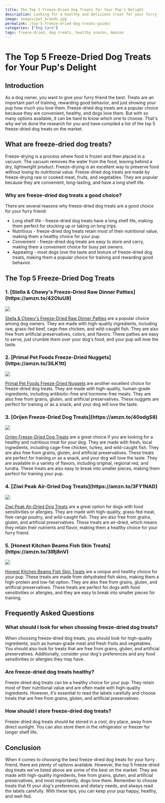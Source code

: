 ```yaml
---
title: The Top 5 Freeze-Dried Dog Treats for Your Pup's Delight
description: Looking for a healthy and delicious treat for your furry friend? Check out our guide to the top 5 freeze-dried dog treats available on Amazon.
image: images/pet_brands.jpg
permalink: /top-5-freeze-dried-dog-treats-guide/
categories: ["Dog Care"]
tags: freeze-dried, dog treats, healthy snacks, Amazon
---
```

<h1>The Top 5 Freeze-Dried Dog Treats for Your Pup's Delight</h1>
<meta name="description" content="Looking for the best freeze-dried dog treats for your furry friend? Look no further! Check out our top 5 picks for the best freeze-dried dog treats on the market.">
<h2>Introduction</h2>
As a dog owner, you want to give your furry friend the best. Treats are an important part of training, rewarding good behavior, and just showing your pup how much you love them. Freeze-dried dog treats are a popular choice because they are convenient, healthy, and dogs love them. But with so many options available, it can be hard to know which one to choose. That's why we've done the research for you and have compiled a list of the top 5 freeze-dried dog treats on the market.

<h2>What are freeze-dried dog treats?</h2>
Freeze-drying is a process where food is frozen and then placed in a vacuum. The vacuum removes the water from the food, leaving behind a dry, lightweight product. Freeze-drying is an excellent way to preserve food without losing its nutritional value. Freeze-dried dog treats are made by freeze-drying raw or cooked meat, fruits, and vegetables. They are popular because they are convenient, long-lasting, and have a long shelf life.

<h3>Why are freeze-dried dog treats a good choice?</h3>

There are several reasons why freeze-dried dog treats are a good choice for your furry friend:

<ul>
    <li>Long shelf life - freeze-dried dog treats have a long shelf life, making them perfect for stocking up or taking on long trips.</li>
    <li>Nutritious - freeze-dried dog treats retain most of their nutritional value, making them a healthy choice for your pup.</li>
    <li>Convenient - freeze-dried dog treats are easy to store and carry, making them a convenient choice for busy pet owners.</li>
    <li>Appealing - most dogs love the taste and texture of freeze-dried dog treats, making them a popular choice for training and rewarding good behavior.</li>
</ul>

<h2>The Top 5 Freeze-Dried Dog Treats</h2>
<h3>1. [Stella & Chewy's Freeze-Dried Raw Dinner Patties](https://amzn.to/42OIuU8)</h3>

<a href="https://www.amazon.com/Stella-Freeze-Dried-Chicken-Patties-Grain-Free/dp/B019WQ7J5G?crid=1QKKNGKYPD9S0&keywords=Stella+%26+Chewy%27s+Freeze-Dried+Raw+Dinner+Patties&qid=1680021775&sprefix=stella+%26+chewy%27s+freeze-dried+raw+dinner+patties%2Caps%2C226&sr=8-1&linkCode=li2&tag=forpetswith0d-20&linkId=7006a464eb3067c38f538cd048417e74&language=en_US&ref_=as_li_ss_il" target="_blank"><img border="0" src="//ws-na.amazon-adsystem.com/widgets/q?_encoding=UTF8&ASIN=B019WQ7J5G&Format=_SL160_&ID=AsinImage&MarketPlace=US&ServiceVersion=20070822&WS=1&tag=forpetswith0d-20&language=en_US" ></a><img src="https://ir-na.amazon-adsystem.com/e/ir?t=forpetswith0d-20&language=en_US&l=li2&o=1&a=B019WQ7J5G" width="1" height="1" border="0" alt="" style="border:none !important; margin:0px !important;" />

[Stella & Chewy's Freeze-Dried Raw Dinner Patties](https://amzn.to/42OIuU8) are a popular choice among dog owners. They are made with high-quality ingredients, including raw, grass-fed beef, cage-free chicken, and wild-caught fish. They are also free from artificial preservatives, colors, and flavors. These patties are easy to serve, just crumble them over your dog's food, and your pup will love the taste.

<h3>2. [Primal Pet Foods Freeze-Dried Nuggets](https://amzn.to/3lLK1tt)</h3>

<a href="https://www.amazon.com/Nuggets-Complete-Balanced-Healthy-Crafted/dp/B0082C0RHO?crid=1JN1J2A3H1A4G&keywords=Primal+Pet+Foods+Freeze-Dried+Nuggets&qid=1680021906&sprefix=primal+pet+foods+freeze-dried+nuggets%2Caps%2C230&sr=8-1&linkCode=li2&tag=forpetswith0d-20&linkId=1811d6ce5013c8970084ca71d5826324&language=en_US&ref_=as_li_ss_il" target="_blank"><img border="0" src="//ws-na.amazon-adsystem.com/widgets/q?_encoding=UTF8&ASIN=B0082C0RHO&Format=_SL160_&ID=AsinImage&MarketPlace=US&ServiceVersion=20070822&WS=1&tag=forpetswith0d-20&language=en_US" ></a><img src="https://ir-na.amazon-adsystem.com/e/ir?t=forpetswith0d-20&language=en_US&l=li2&o=1&a=B0082C0RHO" width="1" height="1" border="0" alt="" style="border:none !important; margin:0px !important;" />

[Primal Pet Foods Freeze-Dried Nuggets](https://amzn.to/3lLK1tt) are another excellent choice for freeze-dried dog treats. They are made with high-quality, human-grade ingredients, including antibiotic-free and hormone-free meats. They are also free from grains, gluten, and artificial preservatives. These nuggets are perfect for training or as a snack, and your dog will love the taste.

<h3>3. [Orijen Freeze-Dried Dog Treats](https://amzn.to/40odgS8)</h3>

<a href="https://www.amazon.com/ORIJEN%C2%AE-Freeze-Protein-Ingredients-Ranch-Raised/dp/B072DW29KM?crid=3KI99SIJWN8L6&keywords=Orijen+Freeze-Dried+Dog+Treats&qid=1680021986&sprefix=orijen+freeze-dried+dog+treats%2Caps%2C219&sr=8-1&linkCode=li2&tag=forpetswith0d-20&linkId=271768cbcc74eea604ea3b36809db845&language=en_US&ref_=as_li_ss_il" target="_blank"><img border="0" src="//ws-na.amazon-adsystem.com/widgets/q?_encoding=UTF8&ASIN=B072DW29KM&Format=_SL160_&ID=AsinImage&MarketPlace=US&ServiceVersion=20070822&WS=1&tag=forpetswith0d-20&language=en_US" ></a><img src="https://ir-na.amazon-adsystem.com/e/ir?t=forpetswith0d-20&language=en_US&l=li2&o=1&a=B072DW29KM" width="1" height="1" border="0" alt="" style="border:none !important; margin:0px !important;" />

[Orijen Freeze-Dried Dog Treats](https://amzn.to/40odgS8) are a great choice if you are looking for a healthy and nutritious treat for your dog. They are made with fresh, local ingredients, including cage-free chicken, turkey, and wild-caught fish. They are also free from grains, gluten, and artificial preservatives. These treats are perfect for training or as a snack, and your dog will love the taste. They are available in a variety of flavors, including original, regional red, and tundra. These treats are also easy to break into smaller pieces, making them perfect for training your pup.

<h3>4. [Ziwi Peak Air-Dried Dog Treats](https://amzn.to/3FY1NAD)</h3>

<a href="https://www.amazon.com/ZIWI-Green-Treats-Medium-Large-ZTDLT0080P-US/dp/B08968BBSD?crid=8LP5GKYP4TMQ&keywords=Ziwi+Peak+Air-Dried+Dog+Treats&qid=1680022047&sprefix=ziwi+peak+air-dried+dog+treats%2Caps%2C220&sr=8-1&linkCode=li2&tag=forpetswith0d-20&linkId=4141b21372ec1d5c35894237872f979c&language=en_US&ref_=as_li_ss_il" target="_blank"><img border="0" src="//ws-na.amazon-adsystem.com/widgets/q?_encoding=UTF8&ASIN=B08968BBSD&Format=_SL160_&ID=AsinImage&MarketPlace=US&ServiceVersion=20070822&WS=1&tag=forpetswith0d-20&language=en_US" ></a><img src="https://ir-na.amazon-adsystem.com/e/ir?t=forpetswith0d-20&language=en_US&l=li2&o=1&a=B08968BBSD" width="1" height="1" border="0" alt="" style="border:none !important; margin:0px !important;" />

[Ziwi Peak Air-Dried Dog Treats](https://amzn.to/3FY1NAD) are a great option for dogs with food sensitivities or allergies. They are made with high-quality, grass-fed meat, free-range poultry, and wild-caught fish. They are also free from grains, gluten, and artificial preservatives. These treats are air-dried, which means they retain their nutrients and flavor, making them a healthy choice for your furry friend.

<h3>5. [Honest Kitchen Beams Fish Skin Treats](https://amzn.to/3lRj8nV)</h3>

<a href="https://www.amazon.com/Honest-Kitchen-855089008757-Beams-Ocean/dp/B07H2B9G3N?crid=1C0X4F3C9IF66&keywords=Honest+Kitchen+Beams+Fish+Skin+Treats&qid=1680022107&sprefix=honest+kitchen+beams+fish+skin+treats%2Caps%2C220&sr=8-1&linkCode=li2&tag=forpetswith0d-20&linkId=9dc0cd0e38b3c64397566e0cfbcc92b6&language=en_US&ref_=as_li_ss_il" target="_blank"><img border="0" src="//ws-na.amazon-adsystem.com/widgets/q?_encoding=UTF8&ASIN=B07H2B9G3N&Format=_SL160_&ID=AsinImage&MarketPlace=US&ServiceVersion=20070822&WS=1&tag=forpetswith0d-20&language=en_US" ></a><img src="https://ir-na.amazon-adsystem.com/e/ir?t=forpetswith0d-20&language=en_US&l=li2&o=1&a=B07H2B9G3N" width="1" height="1" border="0" alt="" style="border:none !important; margin:0px !important;" />

[Honest Kitchen Beams Fish Skin Treats](https://amzn.to/3lRj8nV) are a unique and healthy choice for your pup. These treats are made from dehydrated fish skins, making them a high-protein and low-fat option. They are also free from grains, gluten, and artificial preservatives. These treats are perfect for dogs with food sensitivities or allergies, and they are easy to break into smaller pieces for training.

<h2>Frequently Asked Questions</h2>
<h3>What should I look for when choosing freeze-dried dog treats?</h3>
When choosing freeze-dried dog treats, you should look for high-quality ingredients, such as human-grade meat and fresh fruits and vegetables. You should also look for treats that are free from grains, gluten, and artificial preservatives. Additionally, consider your dog's preferences and any food sensitivities or allergies they may have.

<h3>Are freeze-dried dog treats healthy?</h3>
Freeze-dried dog treats can be a healthy choice for your pup. They retain most of their nutritional value and are often made with high-quality ingredients. However, it's essential to read the labels carefully and choose treats that are free from grains, gluten, and artificial preservatives.

<h3>How should I store freeze-dried dog treats?</h3>
Freeze-dried dog treats should be stored in a cool, dry place, away from direct sunlight. You can also store them in the refrigerator or freezer for longer shelf life.

<h2>Conclusion</h2>
When it comes to choosing the best freeze-dried dog treats for your furry friend, there are plenty of options available. However, the top 5 freeze-dried dog treats we've listed above are some of the best on the market. They are made with high-quality ingredients, free from grains, gluten, and artificial preservatives, and most importantly, dogs love them. Remember to choose treats that fit your dog's preferences and dietary needs, and always read the labels carefully. With these tips, you can keep your pup happy, healthy, and well-fed.